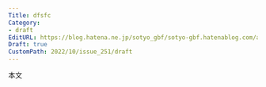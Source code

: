 ```yaml
---
Title: dfsfc
Category:
- draft
EditURL: https://blog.hatena.ne.jp/sotyo_gbf/sotyo-gbf.hatenablog.com/atom/entry/4207112889924045724
Draft: true
CustomPath: 2022/10/issue_251/draft
---
```


本文
